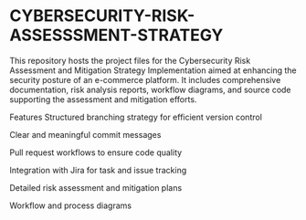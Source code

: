 # CYBERSECURITY-RISK-ASSESSSMENT-STRATEGY
This repository hosts the project files for the Cybersecurity Risk Assessment and Mitigation Strategy Implementation aimed at enhancing the security posture of an e-commerce platform. It includes comprehensive documentation, risk analysis reports, workflow diagrams, and source code supporting the assessment and mitigation efforts.

Features
Structured branching strategy for efficient version control

Clear and meaningful commit messages

Pull request workflows to ensure code quality

Integration with Jira for task and issue tracking

Detailed risk assessment and mitigation plans

Workflow and process diagrams
